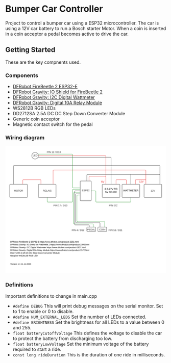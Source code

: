 # Bumper Car Controller

Project to control a bumper car using a ESP32 microcontroller.
The car is using a 12V car battery to run a Bosch starter Motor.
When a coin is inserted in a coin acceptor a pedal becomes active to drive the car.


## Getting Started

These are the key compnents used.

### Components
 
- [DFRobot FireBeetle 2 ESP32-E](https://www.dfrobot.com/product-2231.html)
- [DFRobot Gravity: IO Shield for FireBeetle 2](https://www.dfrobot.com/product-2395.html)
- [DFRobot Gravity: I2C Digital Wattmeter](https://www.dfrobot.com/product-1827.html)
- [DFRobot Gravity: Digital 10A Relay Module](https://www.dfrobot.com/product-1572.html)
- WS2812B RGB LEDs
- DD2712SA 2.5A DC DC Step Down Converter Module
- Generic coin acceptor
- Magnetic contact switch for the pedal


### Wiring diagram

![Screenshot](BumperCarDiagram.png)


### Definitions

Important definitions to change in main.cpp

- `#define DEBUG` This will print debug messages on the serial monitor. Set to 1 to enable or 0 to disable.
- `#define NUM_EXTERNAL_LEDS` Set the number of LEDs connected.
- `#define BRIGHTNESS` Set the brightness for all LEDs to a value between 0 and 255.
- `float batteryCutoffVoltage` This defines the voltage to disable the car to protect the battery from discharging too low.
- `float batteryLowVoltage` Set the minimum voltage of the battery required to start a ride.
- `const long rideDuration` This is the duration of one ride in milliseconds.
